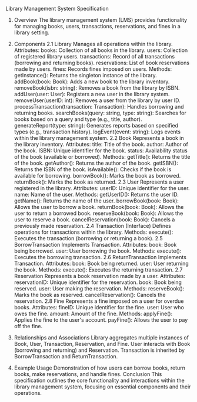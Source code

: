 Library Management System Specification
1. Overview
The library management system (LMS) provides functionality for managing books, users, transactions, reservations, and fines in a library setting.

2. Components
2.1 Library
Manages all operations within the library.
Attributes:
books: Collection of all books in the library.
users: Collection of registered library users.
transactions: Record of all transactions (borrowing and returning books).
reservations: List of book reservations made by users.
fines: Records fines imposed on users.
Methods:
getInstance(): Returns the singleton instance of the library.
addBook(book: Book): Adds a new book to the library inventory.
removeBook(isbn: string): Removes a book from the library by ISBN.
addUser(user: User): Registers a new user in the library system.
removeUser(userID: int): Removes a user from the library by user ID.
processTransaction(transaction: Transaction): Handles borrowing and returning books.
searchBooks(query: string, type: string): Searches for books based on a query and type (e.g., title, author).
generateReport(type: string): Generates reports based on specified types (e.g., transaction history).
logEvent(event: string): Logs events within the library management system.
2.2 Book
Represents a book in the library inventory.
Attributes:
title: Title of the book.
author: Author of the book.
ISBN: Unique identifier for the book.
status: Availability status of the book (available or borrowed).
Methods:
getTitle(): Returns the title of the book.
getAuthor(): Returns the author of the book.
getISBN(): Returns the ISBN of the book.
isAvailable(): Checks if the book is available for borrowing.
borrowBook(): Marks the book as borrowed.
returnBook(): Marks the book as returned.
2.3 User
Represents a user registered in the library.
Attributes:
userID: Unique identifier for the user.
name: Name of the user.
Methods:
getUserID(): Returns the user ID.
getName(): Returns the name of the user.
borrowBook(book: Book): Allows the user to borrow a book.
returnBook(book: Book): Allows the user to return a borrowed book.
reserveBook(book: Book): Allows the user to reserve a book.
cancelReservation(book: Book): Cancels a previously made reservation.
2.4 Transaction (Interface)
Defines operations for transactions within the library.
Methods:
execute(): Executes the transaction (borrowing or returning a book).
2.5 BorrowTransaction
Implements Transaction.
Attributes:
book: Book being borrowed.
user: User borrowing the book.
Methods:
execute(): Executes the borrowing transaction.
2.6 ReturnTransaction
Implements Transaction.
Attributes:
book: Book being returned.
user: User returning the book.
Methods:
execute(): Executes the returning transaction.
2.7 Reservation
Represents a book reservation made by a user.
Attributes:
reservationID: Unique identifier for the reservation.
book: Book being reserved.
user: User making the reservation.
Methods:
reserveBook(): Marks the book as reserved.
cancelReservation(): Cancels the reservation.
2.8 Fine
Represents a fine imposed on a user for overdue books.
Attributes:
fineID: Unique identifier for the fine.
user: User who owes the fine.
amount: Amount of the fine.
Methods:
applyFine(): Applies the fine to the user's account.
payFine(): Allows the user to pay off the fine.
3. Relationships and Associations
Library aggregates multiple instances of Book, User, Transaction, Reservation, and Fine.
User interacts with Book (borrowing and returning) and Reservation.
Transaction is inherited by BorrowTransaction and ReturnTransaction.
4. Example Usage
Demonstration of how users can borrow books, return books, make reservations, and handle fines.
Conclusion
This specification outlines the core functionality and interactions within the library management system, focusing on essential components and their operations.